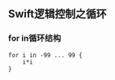 ## Swift逻辑控制之循环

### for in循环结构

```
for i in -99 ... 99 {
    i*i
}
```




































